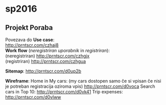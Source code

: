# sp2016

## Projekt Poraba  
Povezava do **Use case**:  
http://prntscr.com/czhaj8  
**Work flow** (*neregistriran uporabnik* in *registriran*):  
(neregistriran) http://prntscr.com/czhgjx  
(registriran) http://prntscr.com/czhgua  

**Sitemap**:
http://prntscr.com/d0up2b

**Wireframe**:
Home in My cars: (my cars dostopen samo če si vpisan če nisi je potreban registracija oziroma vpis)
http://prntscr.com/d0voca
Search cars in Top 10:
http://prntscr.com/d0vk41
Trip expenses:
http://prntscr.com/d0vlww
